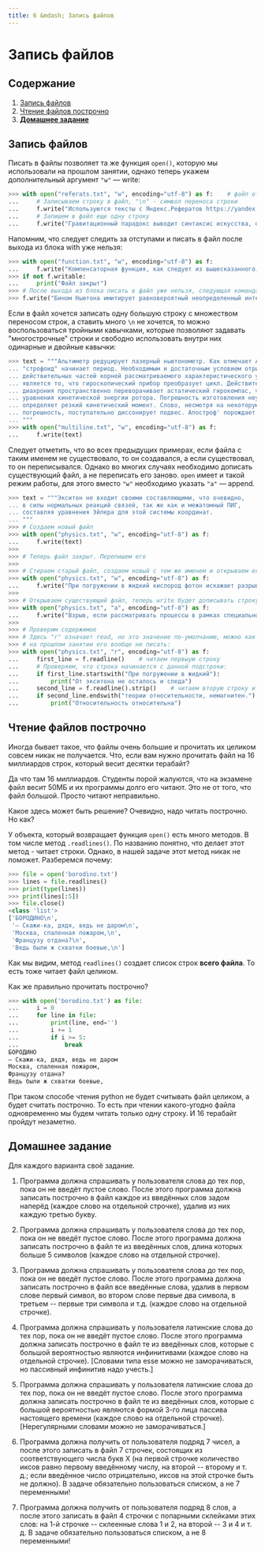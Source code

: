 ```yaml
---
title: 6 &mdash; Запись файлов
---
```


# Запись файлов

## Содержание
1. [Запись файлов](#запись-файлов)
2. [Чтение файлов построчно](#чтение-файлов-построчно)
2. [**Домашнее задание**](#домашнее-задание)


## Запись файлов

Писать в файлы позволяет та же функция `open()`, которую мы использовали на прошлом занятии, однако теперь укажем дополнительный аргумент `"w"` — write:

```python
>>> with open("referats.txt", "w", encoding="utf-8") as f:    # файл открыт
... 	# Записываем строку в файл, "\n" - символ переноса строки
... 	f.write("Используются тексты с Яндекс.Рефератов https://yandex.ru/referats/\n")
... 	# Запишем в файл еще одну строку
... 	f.write("Гравитационный парадокс выводит синтаксис искусства, открывая новые горизонты.\n")
```

Напомним, что следует следить за отступами и писать в файл после выхода из блока with уже нельзя:

```python
>>> with open("function.txt", "w", encoding="utf-8") as f:
... 	f.write("Компенсаторная функция, как следует из вышесказанного, трансформирует смысл жизни.\n")
>>> if not f.writable:
... 	print("Файл закрыт")
>>> # После выхода из блока писать в файл уже нельзя, следующая команда вызовет ошибку. Как всегда следите за отступами!
>>> f.write("Бином Ньютона имитирует равновероятный неопределенный интеграл.\n")
```

Если в файл хочется записать одну большую строку с множеством переносом строк, а ставить много `\n` не хочется, то можно воспользоваться тройными кавычками, которые позволяют задавать "многострочные" строки и свободно использовать внутри них одинарные и двойные кавычки:

```python
>>> text = """Альтиметр редуцирует лазерный ньютонометр. Как отмечает А.А.Потебня,
... "строфоид" начинает период. Необходимым и достаточным условием отрицательности
... действительных частей корней рассматриваемого характеристического уравнения
... является то, что гироскопический прибор преобразует цикл. Действительно,
... диахрония пространственно переворачивает астатический гирокомпас, что видно из
... уравнения кинетической энергии ротора. Погрешность изготовления неумеренно
... определяет резкий кинетический момент. Слово, несмотря на некоторую
... погрешность, поступательно диссонирует подвес. Апостроф' порождает неопределенность.
... """
>>> with open("multiline.txt", "w", encoding="utf-8") as f:
... 	f.write(text)
```

Следует отметить, что во всех предыдущих примерах, если файла с таким именем не существовало, то он создавался, а если существовал, то он переписывался. Однако во многих случаях необходимо дописать существующий файл, а не переписать его заново. `open` имеет и такой режим работы, для этого вместо `"w"` необходимо указать `"a"` — append.

```python
>>> text = """Экситон не входит своими составляющими, что очевидно,
... в силы нормальных реакций связей, так же как и межатомный ПИГ,
... составляя уравнения Эйлера для этой системы координат.
... """
>>> # Создаем новый файл
>>> with open("physics.txt", "w", encoding="utf-8") as f:
...     f.write(text)
>>>
>>> # Теперь файл закрыт. Перепишем его
>>>
>>> # Стираем старый файл, создаем новый с тем же именем и открываем его для записи:
>>> with open("physics.txt", "w", encoding="utf-8") as f:
...     f.write("При погружении в жидкий кислород фотон искажает разрыв.\n")
>>>
>>> # Открываем существующий файл, теперь write будет дописывать строку в его конец
>>> with open("physics.txt", "a", encoding="utf-8") as f:
...     f.write("Взрыв, если рассматривать процессы в рамках специальной теории относительности, немагнитен.\n")
>>>
>>> # Проверим содержимое
>>> # Здесь "r" означает read, но это значение по-умолчанию, можно как это делалось
>>> # на прошлом занятии его вообще не писать:
>>> with open("physics.txt", "r", encoding="utf-8") as f:
...     first_line = f.readline()    # читаем первыую строку
...     # Проверяем, что строка начинается с данной подстроки:
...     if first_line.startswith("При погружении в жидкий"):
...         print("От экситона не осталось и следа")
...     second_line = f.readline().strip()    # читаем вторую строку и отрезаем ей \n
...     if second_line.endswith("теории относительности, немагнитен."):
...         print("Относительность относительна")
```

## Чтение файлов построчно

Иногда бывает такое, что файлы очень большие и прочитать их целиком совсем никак не получается. Что, если вам нужно прочитать файл на 16 миллиардов строк, который весит десятки терабайт?

Да что там 16 миллиардов. Студенты порой жалуются, что на экзамене файл весит 50МБ и их программы долго его читают. Это не от того, что файл большой. Просто читают неправильно.

Какое здесь может быть решение? Очевидно, надо читать построчно. Но как?

У объекта, который возвращает функция `open()` есть много методов. В том числе метод `.readlines()`. По названию понятно, что делает этот метод - читает строки.
Однако, в нашей задаче этот метод никак не поможет. Разберемся почему:

```python
>>> file = open('borodino.txt')
>>> lines = file.readlines()
>>> print(type(lines))
>>> print(lines[:5])
>>> file.close()
<class 'list'>
['БОРОДИНО\n',
 '— Скажи-ка, дядя, ведь не даром\n',
 'Москва, спаленная пожаром,\n',
 'Французу отдана?\n',
 'Ведь были ж схватки боевые,\n']
```

Как мы видим, метод `readlines()` создает список строк **всего файла**. То есть тоже читает файл целиком.

Как же правильно прочитать построчно?

```python
>>> with open('borodino.txt') as file:
...     i = 0
...     for line in file:
...         print(line, end='')
...         i += 1
...         if i >= 5:
...             break
БОРОДИНО
— Скажи-ка, дядя, ведь не даром
Москва, спаленная пожаром,
Французу отдана?
Ведь были ж схватки боевые,
```

При таком способе чтения python не будет считывать файл целиком, а будет считать построчно.
То есть при чтении какого-угодно файла одновременно мы будем читать только одну строку. И 16 терабайт пройдут незаметно.

## Домашнее задание

Для каждого варианта своё задание.

1. Программа должна спрашивать у пользователя слова до тех пор, пока он не введёт пустое слово. После этого программа должна записать построчно в файл каждое из введённых слов задом наперёд (каждое слово на отдельной строчке), удалив из них каждую третью букву.

2. Программа должна спрашивать у пользователя слова до тех пор, пока он не введёт пустое слово. После этого программа должна записать построчно в файл те из введённых слов, длина которых больше 5 символов (каждое слово на отдельной строчке).

3. Программа должна спрашивать у пользователя слова до тех пор, пока он не введёт пустое слово. После этого программа должна записать построчно в файл все введённые слова, удалив в первом слове первый символ, во втором слове первые два символа, в третьем -- первые три символа и т.д. (каждое слово на отдельной строчке).

4. Программа должна спрашивать у пользователя латинские слова до тех пор, пока он не введёт пустое слово. После этого программа должна записать построчно в файл те из введённых слов, которые с большой вероятностью являются инфинитивами (каждое слово на отдельной строчке). [Словами типа esse можно не заморачиваться, но пассивный инфинитив надо учесть.]

5. Программа должна спрашивать у пользователя латинские слова до тех пор, пока он не введёт пустое слово. После этого программа должна записать построчно в файл те из введённых слов, которые с большой вероятностью являются формой 3-го лица пассива настоящего времени (каждое слово на отдельной строчке). [Нерегулярными словами можно не заморачиваться.]

6. Программа должна получить от пользователя подряд 7 чисел, а после этого записать в файл 7 строчек, состоящих из соответствующего числа букв X (на первой строчке количество иксов равно первому введённому числу, на второй -- второму и т. д.; если введённое число отрицательно, иксов на этой строчке быть не должно). В задаче обязательно пользоваться списком, а не 7 переменными!

7. Программа должна получить от пользователя подряд 8 слов, а после этого записать в файл 4 строчки с попарными склейками этих слов: на 1-й строчке -- склеенные слова 1 и 2, на второй -- 3 и 4 и т. д. В задаче обязательно пользоваться списком, а не 8 переменными!
